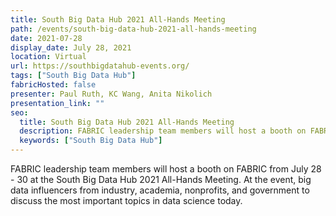 ```yaml
---
title: South Big Data Hub 2021 All-Hands Meeting
path: /events/south-big-data-hub-2021-all-hands-meeting
date: 2021-07-28
display_date: July 28, 2021
location: Virtual
url: https://southbigdatahub-events.org/
tags: ["South Big Data Hub"]
fabricHosted: false
presenter: Paul Ruth, KC Wang, Anita Nikolich
presentation_link: ""
seo:
  title: South Big Data Hub 2021 All-Hands Meeting
  description: FABRIC leadership team members will host a booth on FABRIC from July 28 - 30 at the South Big Data Hub 2021 All-Hands Meeting. At the event, big data influencers from industry, academia, nonprofits, and government to discuss the most important topics in data science today.
  keywords: ["South Big Data Hub"]
---
```


FABRIC leadership team members will host a booth on FABRIC from July 28 - 30 at the South Big Data Hub 2021 All-Hands Meeting. At the event, big data influencers from industry, academia, nonprofits, and government to discuss the most important topics in data science today.
